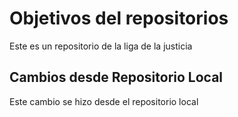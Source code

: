 # Objetivos del repositorios

Este es un repositorio de la liga de la justicia

## Cambios desde Repositorio Local
Este cambio se hizo desde el repositorio local
